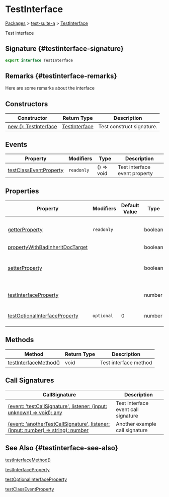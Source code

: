 # TestInterface

[Packages](/) \> [test-suite-a](/test-suite-a/) \> [TestInterface](/test-suite-a/testinterface-interface/)

Test interface

## Signature {#testinterface-signature}

```typescript
export interface TestInterface
```

## Remarks {#testinterface-remarks}

Here are some remarks about the interface

## Constructors

| Constructor | Return Type | Description |
| --- | --- | --- |
| [new (): TestInterface](/test-suite-a/testinterface-interface/_new_-constructsignature) | [TestInterface](/test-suite-a/testinterface-interface/) | Test construct signature. |

## Events

| Property | Modifiers | Type | Description |
| --- | --- | --- | --- |
| [testClassEventProperty](/test-suite-a/testinterface-interface/testclasseventproperty-propertysignature) | `readonly` | () =\> void | Test interface event property |

## Properties

| Property | Modifiers | Default Value | Type | Description |
| --- | --- | --- | --- | --- |
| [getterProperty](/test-suite-a/testinterface-interface/getterproperty-property) | `readonly` |  | boolean | A test getter-only interface property. |
| [propertyWithBadInheritDocTarget](/test-suite-a/testinterface-interface/propertywithbadinheritdoctarget-propertysignature) |  |  | boolean |  |
| [setterProperty](/test-suite-a/testinterface-interface/setterproperty-property) |  |  | boolean | A test property with a getter and a setter. |
| [testInterfaceProperty](/test-suite-a/testinterface-interface/testinterfaceproperty-propertysignature) |  |  | number | Test interface property |
| [testOptionalInterfaceProperty](/test-suite-a/testinterface-interface/testoptionalinterfaceproperty-propertysignature) | `optional` | 0 | number | Test optional property |

## Methods

| Method | Return Type | Description |
| --- | --- | --- |
| [testInterfaceMethod()](/test-suite-a/testinterface-interface/testinterfacemethod-methodsignature) | void | Test interface method |

## Call Signatures

| CallSignature | Description |
| --- | --- |
| [(event: 'testCallSignature', listener: (input: unknown) =\> void): any](/test-suite-a/testinterface-interface/_call_-callsignature) | Test interface event call signature |
| [(event: 'anotherTestCallSignature', listener: (input: number) =\> string): number](/test-suite-a/testinterface-interface/_call__1-callsignature) | Another example call signature |

## See Also {#testinterface-see-also}

[testInterfaceMethod()](/test-suite-a/testinterface-interface/testinterfacemethod-methodsignature)

[testInterfaceProperty](/test-suite-a/testinterface-interface/testinterfaceproperty-propertysignature)

[testOptionalInterfaceProperty](/test-suite-a/testinterface-interface/testoptionalinterfaceproperty-propertysignature)

[testClassEventProperty](/test-suite-a/testinterface-interface/testclasseventproperty-propertysignature)

